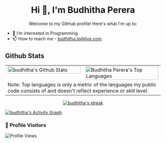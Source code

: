 <!-- README.md -->
<h1 align="center">Hi 👋, I'm Budhitha Perera</h1>
<p align="center">Welcome to my GitHub profile! Here's what I'm up to:</p>

- 👀 I’m interested in Programming
- 📫 How to reach me - budhitha.lp@live.com

## Github Stats  
<table>

<tr>
    <td valign="top" width="50%">
        <img alt="budhitha's Github Stats" src="https://github-readme-stats.vercel.app/api?username=budhitha&show_icons=true&count_private=true&theme=react&hide_border=true&bg_color=0D1117" align="center" style="width: 100%"  />
    </td>
    <td valign="top" width="50%">
        <img alt="Budhitha Perera's Top Languages" src="https://github-readme-stats.vercel.app/api/top-langs/?username=budhitha&langs_count=10&count_private=true&layout=compact&theme=react&hide_border=true&bg_color=0D1117" align="center" style="width: 100%"  />
    </td>
</tr>

<tr>
    <td  width="50%" colspan="2">
        Note: Top languages is only a metric of the languages my public code consists of and doesn't reflect experience or skill level.  
    </td>
</tr>
</table>  

<p align="center">
    <a href="https://github.com/budhitha/github-readme-streak-stats">
        <img title="🔥 Get streak stats for your profile at git.io/streak-stats" alt="budhitha's streak" src="https://github-readme-streak-stats.herokuapp.com/?user=budhitha&theme=black-ice&hide_border=true&stroke=0000&background=060A0CD0"/>
    </a>
</p>

<a href="https://github.com/budhitha/github-readme-activity-graph"><img alt="budhitha's Activity Graph" src="https://activity-graph.herokuapp.com/graph?username=budhitha&bg_color=0D1117&color=5BCDEC&line=5BCDEC&point=FFFFFF&hide_border=true" /></a>


### 👀 Profile Visitors

<p align="left">
  <img src="https://komarev.com/ghpvc/?username=budhitha&color=blueviolet" alt="Profile Views" />
</p>
